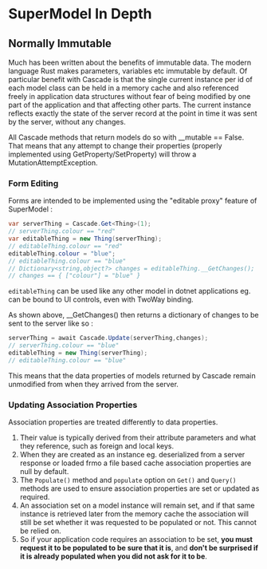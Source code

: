 # SuperModel In Depth

## Normally Immutable

Much has been written about the benefits of immutable data. The modern language Rust makes parameters, 
variables etc immutable by default. Of particular benefit with Cascade is that the single current instance 
per id of each model class can be held in a 
memory cache and also referenced freely in application data structures without fear of being modified 
by one part of the application and that affecting other parts. The current instance reflects exactly the state of 
the server record at the point in time it was sent by the server, without any changes.

All Cascade methods that return models do so with __mutable == False. That means that any attempt to change 
their properties (properly implemented using GetProperty/SetProperty) will throw a MutationAttemptException.

### Form Editing

Forms are intended to be implemented using the "editable proxy" feature of SuperModel :

```csharp
var serverThing = Cascade.Get<Thing>(1);
// serverThing.colour == "red"
var editableThing = new Thing(serverThing);
// editableThing.colour == "red"
editableThing.colour = "blue";
// editableThing.colour == "blue"
// Dictionary<string,object?> changes = editableThing.__GetChanges();
// changes == { ["colour"] = "blue" }
```

`editableThing` can be used like any other model in dotnet applications eg. can be bound to UI controls, even with TwoWay binding.

As shown above, __GetChanges() then returns a dictionary of changes to be sent to the server like so :

```csharp
serverThing = await Cascade.Update(serverThing,changes);
// serverThing.colour == "blue"
editableThing = new Thing(serverThing);
// editableThing.colour == "blue"
```

This means that the data properties of models returned by Cascade remain unmodified from when they arrived from the server. 

### Updating Association Properties

Association properties are treated differently to data properties. 

1. Their value is typically derived from their attribute parameters and what they reference, such as foreign and local keys.
2. When they are created as an instance eg. deserialized from a server response or loaded frmo a file based cache association properties are null by default.
3. The `Populate()` method and `populate` option on `Get()` and `Query()` methods are used to ensure association properties are set or updated as required.
4. An association set on a model instance will remain set, and if that same instance is retrieved later from the memory cache the association will still 
be set whether it was requested to be populated or not. This cannot be relied on.
5. So if your application code requires an association to be set, **you must request it to be populated to be sure that it is**, and **don't be surprised if it is 
already populated when you did not ask for it to be**.  

